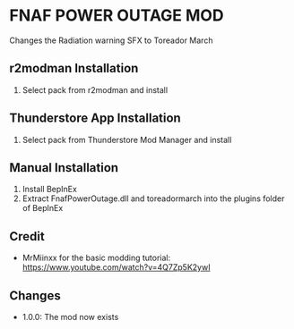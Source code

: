 # FNAF POWER OUTAGE MOD
Changes the Radiation warning SFX to Toreador March

## r2modman Installation
1. Select pack from r2modman and install

## Thunderstore App Installation
1. Select pack from Thunderstore Mod Manager and install

## Manual Installation
1. Install BepInEx
2. Extract FnafPowerOutage.dll and toreadormarch into the plugins folder of BepInEx

## Credit
- MrMiinxx for the basic modding tutorial: https://www.youtube.com/watch?v=4Q7Zp5K2ywI

## Changes
- 1.0.0: The mod now exists